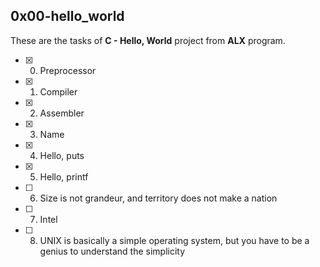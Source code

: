 ## 0x00-hello_world

These are the tasks of **C - Hello, World** project from **ALX** program.

-[x] 0. Preprocessor
-[x] 1. Compiler
-[x] 2. Assembler
-[x] 3. Name
-[x] 4. Hello, puts
-[x] 5. Hello, printf
-[ ] 6. Size is not grandeur, and territory does not make a nation
-[ ] 7. Intel
-[ ] 8. UNIX is basically a simple operating system, but you have to be a genius to understand the simplicity
